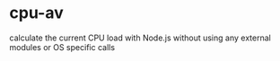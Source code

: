 # cpu-av
 calculate the current CPU load with Node.js without using any external modules or OS specific calls
